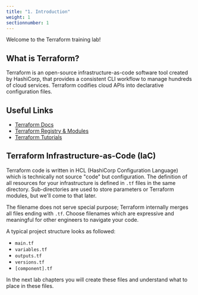 ```yaml
---
title: "1. Introduction"
weight: 1
sectionnumber: 1
---
```


Welcome to the Terraform training lab!

## What is Terraform?

Terraform is an open-source infrastructure-as-code software tool created by HashiCorp, that provides a consistent CLI
workflow to manage hundreds of cloud services. Terraform codifies cloud APIs into declarative configuration files.

## Useful Links

* [Terraform Docs](https://www.terraform.io/docs/index.html)
* [Terraform Registry & Modules](https://registry.terraform.io/)
* [Terraform Tutorials](https://learn.hashicorp.com/terraform)

## Terraform Infrastructure-as-Code (IaC)

Terraform code is written in HCL (HashiCorp Configuration Language) which is technically not source "code" but
configuration. The definition of all resources for your infrastructure is defined in `.tf` files in the same 
directory. Sub-directories are used to store parameters or Terraform modules, but we'll come to that later.

The filename does not serve special purpose; Terraform internally merges all files ending with `.tf`. Choose
filenames which are expressive and meaningful for other engineers to navigate your code.

A typical project structure looks as followed:

* `main.tf`
* `variables.tf`
* `outputs.tf`
* `versions.tf`  
* `[component].tf`

In the next lab chapters you will create these files and understand what to place in these files.

